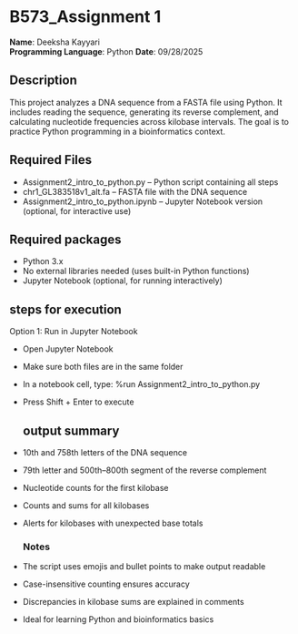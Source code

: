 # B573_Assignment 1
**Name**: Deeksha Kayyari  
**Programming Language**: Python
**Date**: 09/28/2025

## Description

This project analyzes a DNA sequence from a FASTA file using Python. It includes reading the sequence, generating its reverse complement, and calculating nucleotide frequencies across kilobase intervals. The goal is to practice Python programming in a bioinformatics context.
## Required Files

- Assignment2_intro_to_python.py – Python script containing all steps
- chr1_GL383518v1_alt.fa – FASTA file with the DNA sequence
- Assignment2_intro_to_python.ipynb – Jupyter Notebook version (optional, for interactive use)
## Required packages
- Python 3.x
- No external libraries needed (uses built-in Python functions)
- Jupyter Notebook (optional, for running interactively)
## steps for execution
Option 1: Run in Jupyter Notebook
- Open Jupyter Notebook
- Make sure both files are in the same folder
- In a notebook cell, type:
%run Assignment2_intro_to_python.py
- Press Shift + Enter to execute

  ## output summary
- 10th and 758th letters of the DNA sequence
- 79th letter and 500th–800th segment of the reverse complement
- Nucleotide counts for the first kilobase
- Counts and sums for all kilobases
- Alerts for kilobases with unexpected base totals

  ### Notes
- The script uses emojis and bullet points to make output readable
- Case-insensitive counting ensures accuracy
- Discrepancies in kilobase sums are explained in comments
- Ideal for learning Python and bioinformatics basics







